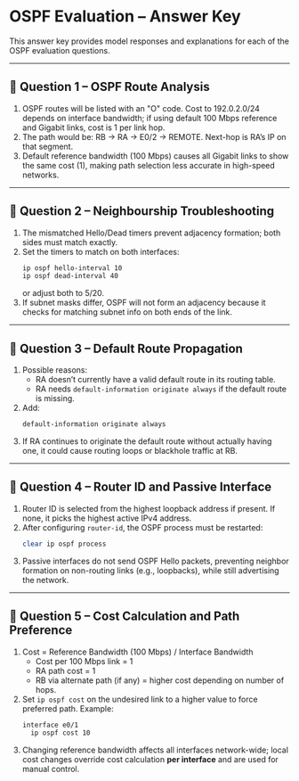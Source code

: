 # OSPF Evaluation – Answer Key

This answer key provides model responses and explanations for each of the OSPF evaluation questions.

---

## 🔸 Question 1 – OSPF Route Analysis

1. OSPF routes will be listed with an "O" code. Cost to 192.0.2.0/24 depends on interface bandwidth; if using default 100 Mbps reference and Gigabit links, cost is 1 per link hop.
2. The path would be: RB → RA → E0/2 → REMOTE. Next-hop is RA’s IP on that segment.
3. Default reference bandwidth (100 Mbps) causes all Gigabit links to show the same cost (1), making path selection less accurate in high-speed networks.

---

## 🔸 Question 2 – Neighbourship Troubleshooting

1. The mismatched Hello/Dead timers prevent adjacency formation; both sides must match exactly.
2. Set the timers to match on both interfaces:
   ```bash
   ip ospf hello-interval 10
   ip ospf dead-interval 40
   ```
   or adjust both to 5/20.
3. If subnet masks differ, OSPF will not form an adjacency because it checks for matching subnet info on both ends of the link.

---

## 🔸 Question 3 – Default Route Propagation

1. Possible reasons:
   - RA doesn’t currently have a valid default route in its routing table.
   - RA needs `default-information originate always` if the default route is missing.
2. Add:
   ```bash
   default-information originate always
   ```
3. If RA continues to originate the default route without actually having one, it could cause routing loops or blackhole traffic at RB.

---

## 🔸 Question 4 – Router ID and Passive Interface

1. Router ID is selected from the highest loopback address if present. If none, it picks the highest active IPv4 address.
2. After configuring `router-id`, the OSPF process must be restarted:
   ```bash
   clear ip ospf process
   ```
3. Passive interfaces do not send OSPF Hello packets, preventing neighbor formation on non-routing links (e.g., loopbacks), while still advertising the network.

---

## 🔸 Question 5 – Cost Calculation and Path Preference

1. Cost = Reference Bandwidth (100 Mbps) / Interface Bandwidth
   - Cost per 100 Mbps link = 1
   - RA path cost = 1
   - RB via alternate path (if any) = higher cost depending on number of hops.
2. Set `ip ospf cost` on the undesired link to a higher value to force preferred path.
   Example:
   ```bash
   interface e0/1
     ip ospf cost 10
   ```
3. Changing reference bandwidth affects all interfaces network-wide; local cost changes override cost calculation **per interface** and are used for manual control.

